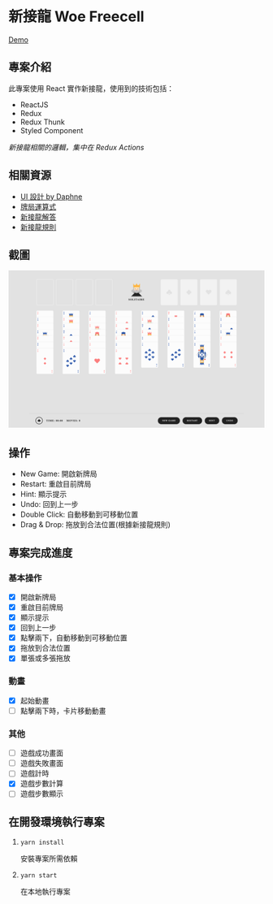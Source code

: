 # 新接龍 Woe Freecell

[Demo](http://woe-freecell.surge.sh/)

## 專案介紹

此專案使用 React 實作新接龍，使用到的技術包括：

- ReactJS
- Redux
- Redux Thunk
- Styled Component

_新接龍相關的邏輯，集中在 Redux Actions_

## 相關資源

- [UI 設計 by Daphne](https://challenge.thef2e.com/user/2104?schedule=2826#works-2826)
- [牌局運算式](https://rosettacode.org/wiki/Deal_cards_for_FreeCell)
- [新接龍解答](http://freecellgamesolutions.com)
- [新接龍規則](https://zh.wikipedia.org/wiki/%E6%96%B0%E6%8E%A5%E9%BE%8D)

## 截圖

![起始畫面](https://github.com/shuyang0129/woe-freecell/blob/master/src/assets/_presentation/start-page.png?raw=true)

## 操作

- New Game: 開啟新牌局
- Restart: 重啟目前牌局
- Hint: 顯示提示
- Undo: 回到上一步
- Double Click: 自動移動到可移動位置
- Drag & Drop: 拖放到合法位置(根據新接龍規則)

## 專案完成進度

### 基本操作

- [x] 開啟新牌局
- [x] 重啟目前牌局
- [x] 顯示提示
- [x] 回到上一步
- [x] 點擊兩下，自動移動到可移動位置
- [x] 拖放到合法位置
- [x] 單張或多張拖放

### 動畫

- [x] 起始動畫
- [ ] 點擊兩下時，卡片移動動畫

### 其他

- [ ] 遊戲成功畫面
- [ ] 遊戲失敗畫面
- [ ] 遊戲計時
- [x] 遊戲步數計算
- [ ] 遊戲步數顯示

## 在開發環境執行專案

1.  `yarn install`

    安裝專案所需依賴

2.  `yarn start`

    在本地執行專案
